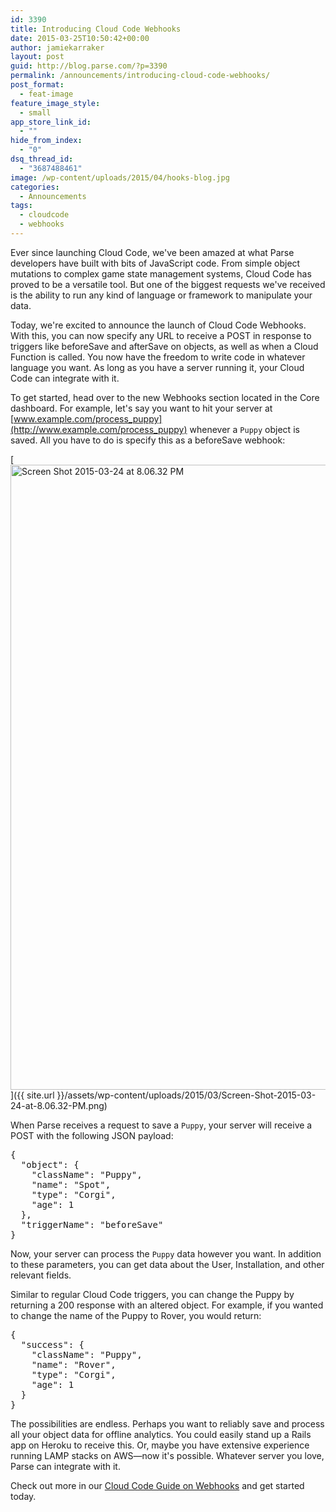 ```yaml
---
id: 3390
title: Introducing Cloud Code Webhooks
date: 2015-03-25T10:50:42+00:00
author: jamiekarraker
layout: post
guid: http://blog.parse.com/?p=3390
permalink: /announcements/introducing-cloud-code-webhooks/
post_format:
  - feat-image
feature_image_style:
  - small
app_store_link_id:
  - ""
hide_from_index:
  - "0"
dsq_thread_id:
  - "3687488461"
image: /wp-content/uploads/2015/04/hooks-blog.jpg
categories:
  - Announcements
tags:
  - cloudcode
  - webhooks
---
```

Ever since launching Cloud Code, we've been amazed at what Parse developers have built with bits of JavaScript code. From simple object mutations to complex game state management systems, Cloud Code has proved to be a versatile tool. But one of the biggest requests we've received is the ability to run any kind of language or framework to manipulate your data.

Today, we're excited to announce the launch of Cloud Code Webhooks. With this, you can now specify any URL to receive a POST in response to triggers like beforeSave and afterSave on objects, as well as when a Cloud Function is called. You now have the freedom to write code in whatever language you want. As long as you have a server running it, your Cloud Code can integrate with it.

To get started, head over to the new Webhooks section located in the Core dashboard. For example, let's say you want to hit your server at [www.example.com/process_puppy](http://www.example.com/process_puppy) whenever a `Puppy` object is saved. All you have to do is specify this as a beforeSave webhook:

[<img class="alignnone size-full wp-image-2738" src="{{ site.url }}/assets/wp-content/uploads/2015/03/Screen-Shot-2015-03-24-at-8.06.32-PM.png" alt="Screen Shot 2015-03-24 at 8.06.32 PM" width="1000" />]({{ site.url }}/assets/wp-content/uploads/2015/03/Screen-Shot-2015-03-24-at-8.06.32-PM.png)

When Parse receives a request to save a `Puppy`, your server will receive a POST with the following JSON payload:

<pre class="brush: actionscript3; gutter: false">{
  "object": {
    "className": "Puppy",
    "name": "Spot",
    "type": "Corgi",
    "age": 1
  },
  "triggerName": "beforeSave"
}</pre>

Now, your server can process the `Puppy` data however you want. In addition to these parameters, you can get data about the User, Installation, and other relevant fields.

Similar to regular Cloud Code triggers, you can change the Puppy by returning a 200 response with an altered object. For example, if you wanted to change the name of the Puppy to Rover, you would return:

<pre class="brush: actionscript3; gutter: false">{
  "success": {
    "className": "Puppy",
    "name": "Rover",
    "type": "Corgi",
    "age": 1
  }
}</pre>

The possibilities are endless. Perhaps you want to reliably save and process all your object data for offline analytics. You could easily stand up a Rails app on Heroku to receive this. Or, maybe you have extensive experience running LAMP stacks on AWS—now it's possible. Whatever server you love, Parse can integrate with it.

Check out more in our [Cloud Code Guide on Webhooks](https://parse.com/docs/cloud_code_guide#webhooks) and get started today.